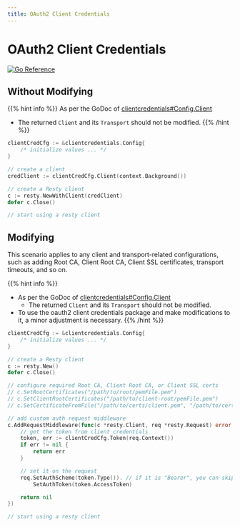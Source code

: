 ```yaml
---
title: OAuth2 Client Credentials
---
```


# OAuth2 Client Credentials

[![Go Reference](https://pkg.go.dev/badge/golang.org/x/oauth2/clientcredentials.svg)](https://pkg.go.dev/golang.org/x/oauth2/clientcredentials)


## Without Modifying

{{% hint info %}}
As per the GoDoc of [clientcredentials#Config.Client](https://pkg.go.dev/golang.org/x/oauth2/clientcredentials#Config.Client)
* The returned `Client` and its `Transport` should not be modified.
{{% /hint %}}

```go
clientCredCfg := &clientcredentials.Config{
    /* initialize values ... */
}

// create a client
credClient := clientCredCfg.Client(context.Background())

// create a Resty client
c := resty.NewWithClient(credClient)
defer c.Close()

// start using a resty client
```


## Modifying

This scenario applies to any client and transport-related configurations, such as adding Root CA, Client Root CA, Client SSL certificates, transport timeouts, and so on.

{{% hint info %}}
* As per the GoDoc of [clientcredentials#Config.Client](https://pkg.go.dev/golang.org/x/oauth2/clientcredentials#Config.Client)
    * The returned `Client` and its `Transport` should not be modified.
* To use the oauth2 client credentials package and make modifications to it, a minor adjustment is necessary.
{{% /hint %}}

```go
clientCredCfg := &clientcredentials.Config{
    /* initialize values ... */
}

// create a Resty client
c := resty.New()
defer c.Close()

// configure required Root CA, Client Root CA, or Client SSL certs
// c.SetRootCertificates("/path/to/root/pemFile.pem")
// c.SetClientRootCertificates("/path/to/client-root/pemFile.pem")
// c.SetCertificateFromFile("/path/to/certs/client.pem", "/path/to/certs/client.key")

// add custom auth request middleware
c.AddRequestMiddleware(func(c *resty.Client, req *resty.Request) error {
    // get the token from client credentials
    token, err := clientCredCfg.Token(req.Context())
    if err != nil {
        return err
    }

    // set it on the request
    req.SetAuthScheme(token.Type()). // if it is "Bearer", you can skip this line
        SetAuthToken(token.AccessToken)

    return nil
})

// start using a resty client
```